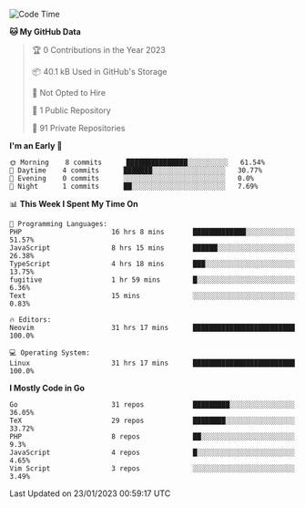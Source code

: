 
<!--START_SECTION:waka-->
![Code Time](http://img.shields.io/badge/Code%20Time-3%2C155%20hrs%2027%20mins-blue)

**🐱 My GitHub Data** 

> 🏆 0 Contributions in the Year 2023
 > 
> 📦 40.1 kB Used in GitHub's Storage 
 > 
> 🚫 Not Opted to Hire
 > 
> 📜 1 Public Repository 
 > 
> 🔑 91 Private Repositories  
 > 
**I'm an Early 🐤** 

```text
🌞 Morning    8 commits      ███████████████░░░░░░░░░░   61.54% 
🌆 Daytime    4 commits      ███████░░░░░░░░░░░░░░░░░░   30.77% 
🌃 Evening    0 commits      ░░░░░░░░░░░░░░░░░░░░░░░░░   0.0% 
🌙 Night      1 commits      ██░░░░░░░░░░░░░░░░░░░░░░░   7.69%

```


📊 **This Week I Spent My Time On** 

```text
💬 Programming Languages: 
PHP                      16 hrs 8 mins       █████████████░░░░░░░░░░░░   51.57% 
JavaScript               8 hrs 15 mins       ██████░░░░░░░░░░░░░░░░░░░   26.38% 
TypeScript               4 hrs 18 mins       ███░░░░░░░░░░░░░░░░░░░░░░   13.75% 
fugitive                 1 hr 59 mins        █░░░░░░░░░░░░░░░░░░░░░░░░   6.36% 
Text                     15 mins             ░░░░░░░░░░░░░░░░░░░░░░░░░   0.83%

🔥 Editors: 
Neovim                   31 hrs 17 mins      █████████████████████████   100.0%

💻 Operating System: 
Linux                    31 hrs 17 mins      █████████████████████████   100.0%

```

**I Mostly Code in Go** 

```text
Go                       31 repos            █████████░░░░░░░░░░░░░░░░   36.05% 
TeX                      29 repos            ████████░░░░░░░░░░░░░░░░░   33.72% 
PHP                      8 repos             ██░░░░░░░░░░░░░░░░░░░░░░░   9.3% 
JavaScript               4 repos             █░░░░░░░░░░░░░░░░░░░░░░░░   4.65% 
Vim Script               3 repos             ░░░░░░░░░░░░░░░░░░░░░░░░░   3.49%

```



 Last Updated on 23/01/2023 00:59:17 UTC
<!--END_SECTION:waka-->
